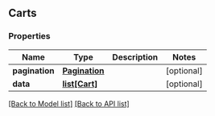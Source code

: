 ## Carts

### Properties
Name | Type | Description | Notes
------------ | ------------- | ------------- | -------------
**pagination** | [**Pagination**](#Pagination) |  | [optional] 
**data** | [**list[Cart]**](#Cart) |  | [optional] 

[[Back to Model list]](#documentation-for-models) [[Back to API list]](#documentation-for-api-endpoints)


